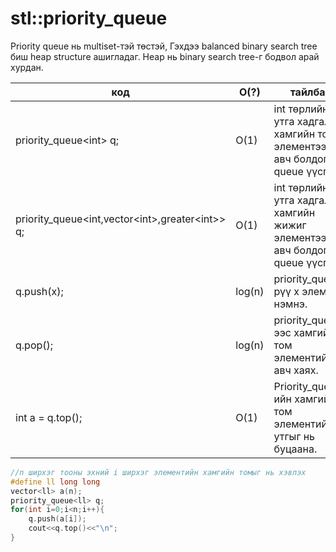 # stl::priority_queue

Priority queue нь multiset-тэй төстэй, Гэхдээ balanced binary search tree биш heap structure ашигладаг. Heap нь binary search tree-г бодвол арай хурдан.

| код | O(?) |тайлбар |
|---|---|---|
| priority_queue\<int\> q; | O(1) | int төрлийн утга хадгалах, хамгийн том элементээс нь авч болдог queue үүсгэх |
| priority_queue\<int,vector\<int\>,greater\<int\>\> q; | O(1) | int төрлийн утга хадгалах, хамгийн жижиг элементээс нь авч болдог queue үүсгэх |
| q.push(x); | log(n) | priority_queue рүү х элемент нэмнэ. |
| q.pop(); | log(n) | priority_queue-ээс хамгийн том элементийг нь авч хаях. |
| int a = q.top(); | O(1) | Priority_queue-ийн хамгийн том элементийн утгыг нь буцаана. |

```cpp
//n ширхэг тооны эхний i ширхэг элементийн хамгийн томыг нь хэвлэх
#define ll long long
vector<ll> a(n);
priority_queue<ll> q;
for(int i=0;i<n;i++){
    q.push(a[i]);
    cout<<q.top()<<"\n";
}
```
